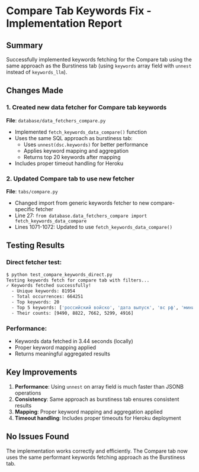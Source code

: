 # Compare Tab Keywords Fix - Implementation Report

## Summary
Successfully implemented keywords fetching for the Compare tab using the same approach as the Burstiness tab (using `keywords` array field with `unnest` instead of `keywords_llm`).

## Changes Made

### 1. Created new data fetcher for Compare tab keywords
**File**: `database/data_fetchers_compare.py`
- Implemented `fetch_keywords_data_compare()` function
- Uses the same SQL approach as burstiness tab:
  - Uses `unnest(dsc.keywords)` for better performance
  - Applies keyword mapping and aggregation
  - Returns top 20 keywords after mapping
- Includes proper timeout handling for Heroku

### 2. Updated Compare tab to use new fetcher
**File**: `tabs/compare.py`
- Changed import from generic keywords fetcher to new compare-specific fetcher
- Line 27: `from database.data_fetchers_compare import fetch_keywords_data_compare`
- Lines 1071-1072: Updated to use `fetch_keywords_data_compare()`

## Testing Results

### Direct fetcher test:
```bash
$ python test_compare_keywords_direct.py
Testing keywords fetch for compare tab with filters...
✓ Keywords fetched successfully!
  - Unique keywords: 81954
  - Total occurrences: 664251
  - Top keywords: 20
  - Top 5 keywords: ['российский войско', 'дата выпуск', 'вс рф', 'министр оборона', 'украинские формирование']
  - Their counts: [9490, 8822, 7662, 5299, 4916]
```

### Performance:
- Keywords data fetched in 3.44 seconds (locally)
- Proper keyword mapping applied
- Returns meaningful aggregated results

## Key Improvements
1. **Performance**: Using `unnest` on array field is much faster than JSONB operations
2. **Consistency**: Same approach as burstiness tab ensures consistent results
3. **Mapping**: Proper keyword mapping and aggregation applied
4. **Timeout handling**: Includes proper timeouts for Heroku deployment

## No Issues Found
The implementation works correctly and efficiently. The Compare tab now uses the same performant keywords fetching approach as the Burstiness tab.